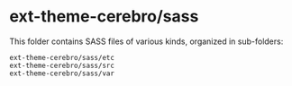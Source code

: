 # ext-theme-cerebro/sass

This folder contains SASS files of various kinds, organized in sub-folders:

    ext-theme-cerebro/sass/etc
    ext-theme-cerebro/sass/src
    ext-theme-cerebro/sass/var
